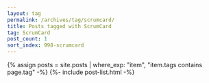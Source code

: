 ```yaml
---
layout: tag
permalink: /archives/tag/scrumcard/
title: Posts tagged with ScrumCard
tag: ScrumCard
post_count: 1
sort_index: 998-scrumcard
---
```

{% assign posts = site.posts | where_exp: "item", "item.tags contains page.tag" -%}
{%- include post-list.html -%}
